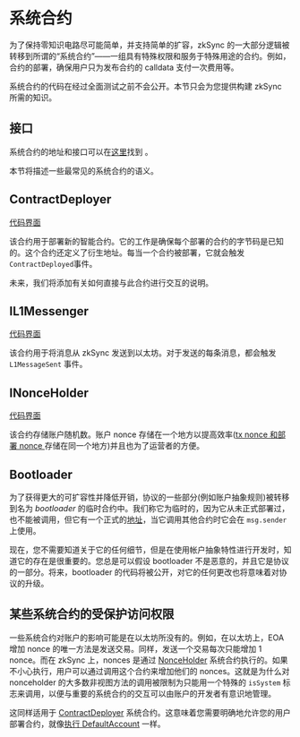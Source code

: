 # 系统合约

为了保持零知识电路尽可能简单，并支持简单的扩容，zkSync 的一大部分逻辑被转移到所谓的“系统合约”——一组具有特殊权限和服务于特殊用途的合约。例如，合约的部署，确保用户只为发布合约的 calldata 支付一次费用等。

系统合约的代码在经过全面测试之前不会公开。本节只会为您提供构建 zkSync 所需的知识。

## 接口

系统合约的地址和接口可以在[这里](https://github.com/matter-labs/v2-testnet-contracts/blob/8de367778f3b7ed7e47ee8233c46c7fe046a75a3/l2/system-contracts/Constants.sol)找到 。

本节将描述一些最常见的系统合约的语义。 

## ContractDeployer

[代码界面](https://github.com/matter-labs/v2-testnet-contracts/blob/8de367778f3b7ed7e47ee8233c46c7fe046a75a3/l2/system-contracts/interfaces/IContractDeployer.sol#L5)

该合约用于部署新的智能合约。它的工作是确保每个部署的合约的字节码是已知的。这个合约还定义了衍生地址。每当一个合约被部署，它就会触发 `ContractDeployed`事件。

未来，我们将添加有关如何直接与此合约进行交互的说明。

## IL1Messenger

[代码界面](https://github.com/matter-labs/v2-testnet-contracts/blob/8de367778f3b7ed7e47ee8233c46c7fe046a75a3/l2/system-contracts/interfaces/IL1Messenger.sol#L5)

该合约用于将消息从 zkSync 发送到以太坊。对于发送的每条消息，都会触发 `L1MessageSent` 事件。

## INonceHolder

[代码界面](https://github.com/matter-labs/v2-testnet-contracts/blob/8de367778f3b7ed7e47ee8233c46c7fe046a75a3/l2/system-contracts/interfaces/INonceHolder.sol#L5)

该合约存储账户随机数。账户 nonce 存储在一个地方以提高效率([tx nonce 和部署 nonce ](./contracts.md#differences-in-create-behaviour)存储在同一个地方)并且也为了运营者的方便。

## Bootloader

为了获得更大的可扩容性并降低开销，协议的一些部分(例如账户抽象规则)被转移到名为 _bootloader_ 的临时合约中。我们称它为临时的，因为它从未正式部署过，也不能被调用，但它有一个正式的[地址](https://github.com/matter-labs/v2-testnet-contracts/blob/8de367778f3b7ed7e47ee8233c46c7fe046a75a3/l2/system-contracts/Constants.sol#L19)，当它调用其他合约时它会在 `msg.sender` 上使用。

现在，您不需要知道关于它的任何细节，但是在使用帐户抽象特性进行开发时，知道它的存在是很重要的。您总是可以假设 bootloader 不是恶意的，并且它是协议的一部分。将来，bootloader 的代码将被公开，对它的任何更改也将意味着对协议的升级。

## 某些系统合约的受保护访问权限

一些系统合约对账户的影响可能是在以太坊所没有的。例如，在以太坊上，EOA 增加 nonce 的唯一方法是发送交易。同样，发送一个交易每次只能增加 1 nonce。而在 zkSync 上，nonces 是通过 [NonceHolder](#inonceholder) 系统合约执行的。如果不小心执行，用户可以通过调用这个合约来增加他们的 nonces。这就是为什么对 nonceholder 的大多数非视图方法的调用被限制为只能用一个特殊的 `isSystem` 标志来调用，以便与重要的系统合约的交互可以由账户的开发者有意识地管理。

这同样适用于 [ContractDeployer](#contractdeployer) 系统合约。这意味着您需要明确地允许您的用户部署合约，就像[执行 DefaultAccount](https://github.com/matter-labs/v2-testnet-contracts/blob/3f4b6f906c649671022794ecb5cfc1151c278d93/l2/system-contracts/DefaultAccount.sol#L88) 一样。
